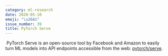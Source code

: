 ```yaml
---
category: ml-research
date: 2020-05-10
emoji: "\u26A1"
issue_number: 39
title: PyTorch Serve
---
```


️ PyTorch Serve is an open-source tool by Facebook and Amazon to easily turn ML models into API endpoints accessible from the web: [pytorch/serve](https://github.com/pytorch/serve?utm_campaign=Dynamically%20Typed&utm_medium=email&utm_source=Revue%20newsletter).